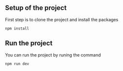 ## Setup of the project

First step is to clone the project and install the packages

```npm
npm install
```



## Run the project

You can run the project by runing the command 

```npm
npm run dev
```

